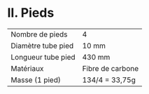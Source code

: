 # II. Pieds

|  |  |
| :--- | :--- |
| Nombre de pieds | 4 |
| Diamètre tube pied | 10 mm |
| Longueur tube pied | 430 mm |
| Matériaux | Fibre de carbone |
| Masse (1 pied) | 134/4 = 33,75g  |